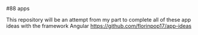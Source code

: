 #88 apps

This repository will be an attempt from my part to complete all of these app ideas with the framework Angular
https://github.com/florinpop17/app-ideas
